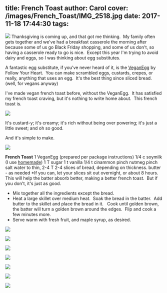 title: French Toast
author: Carol
cover: /images/French_Toast/IMG_2518.jpg
date: 2017-11-18 17:44:30
tags:
---
![](/images/French_Toast/IMG_2519.jpg)
Thanksgiving is coming up, and that got me thinking.  My family often gets together and we've had a breakfast casserole the morning after because some of us go Black Friday shopping, and some of us don't, so having a casserole ready to go is nice.  Except this year I'm trying to avoid dairy and eggs, so I was thinking about egg substitutes.

A fantastic egg substitute, if you've never heard of it, is the [VeganEgg] by Follow Your Heart.  You can make scrambled eggs, custards, crepes, or really, anything that uses an egg.  It's the best thing since sliced bread.  (well, for vegans anyway)

I've made vegan french toast before, without the VeganEgg.  It has satisfied my french toast craving, but it's nothing to write home about.  This french toast is.

![](/images/French_Toast/IMG_2522.jpg)

It's custard-y; it's creamy; it's rich without being over powering; it's just a little sweet; and oh so good.

And it's simple to make.

![](/images/French_Toast/IMG_2525.jpg)

__French Toast__
1 VeganEgg (prepared per package instructions)
1/4 c soymilk (I use [homemade])
1 T sugar
1 t vanilla
1/4 t cinammon
pinch nutmeg
pinch salt
water to thin, 2-4 T
2-4 slices of bread, depending on thickness.
butter - as needed
*If you can, let your slices sit out overnight, or about 8 hours. This will help the batter absorb better, making a better french toast.  But if you don't, it's just as good.

- Mix together all the ingredients except the bread.
- Heat a large skillet over medium heat.  Soak the bread in the batter.  Add butter to the skillet and place the bread in it.   Cook until golden brown, the batter will turn a golden brown around the edges.  Flip and cook a few minutes more.
- Serve warm with fresh fruit, and maple syrup, as desired.

![](/images/French_Toast/IMG_2505.jpg)

![](/images/French_Toast/IMG_2507.jpg)

![](/images/French_Toast/IMG_2512.jpg) 

![](/images/French_Toast/IMG_2514.jpg)

![](/images/French_Toast/IMG_2515.jpg)

![](/images/French_Toast/IMG_2516.jpg)

![](/images/French_Toast/IMG_2521.jpg)

[VeganEgg]: https://followyourheart.com/veganegg/
[homemade]: http://carolmadethis.com/2017/11/04/Soy-Milk/